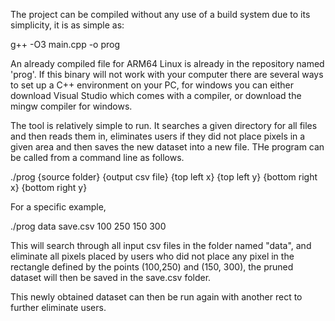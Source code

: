 The project can be compiled without any use of a build system due to its simplicity, it is as simple as:

g++ -O3 main.cpp -o prog

An already compiled file for ARM64 Linux is already in the repository named 'prog'. If this binary will not work with your computer there are several ways to set up a C++ environment on your PC, for windows you can either download Visual Studio which comes with a compiler, or download the mingw compiler for windows.

The tool is relatively simple to run. It searches a given directory for all files and then reads them in, eliminates users if they did not place pixels in a given area and then saves the new dataset into a new file. THe program can be called from a command line as follows.

./prog {source folder} {output csv file} {top left x} {top left y} {bottom right x} {bottom right y}

For a specific example,

./prog data save.csv 100 250 150 300

This will search through all input csv files in the folder named "data", and eliminate all pixels placed by users who did not place any pixel in the rectangle defined by the points (100,250) and (150, 300), the pruned dataset will then be saved in the save.csv folder.

This newly obtained dataset can then be run again with another rect to further eliminate users.